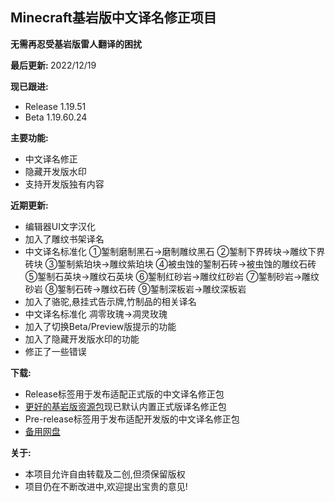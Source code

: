 ## Minecraft基岩版中文译名修正项目

<b>无需再忍受基岩版雷人翻译的困扰</b>

<b>最后更新: </b>2022/12/19<br>

<b>现已跟进:</b>
- Release 1.19.51
- Beta 1.19.60.24

<b>主要功能:</b>

- 中文译名修正
- 隐藏开发版水印
- 支持开发版独有内容

<b>近期更新:</b>

- 编辑器UI文字汉化
- 加入了雕纹书架译名
- 中文译名标准化 ①錾制磨制黑石->磨制雕纹黑石 ②錾制下界砖块->雕纹下界砖块 ③錾制紫珀块->雕纹紫珀块 ④被虫蚀的錾制石砖->被虫蚀的雕纹石砖 ⑤錾制石英块->雕纹石英块 ⑥錾制红砂岩->雕纹红砂岩 ⑦錾制砂岩->雕纹砂岩 ⑧錾制石砖->雕纹石砖 ⑨錾制深板岩->雕纹深板岩
- 加入了骆驼,悬挂式告示牌,竹制品的相关译名
- 中文译名标准化 凋零玫瑰->凋灵玫瑰
- 加入了切换Beta/Preview版提示的功能
- 加入了隐藏开发版水印的功能
- 修正了一些错误

<b>下载:</b>
- Release标签用于发布适配正式版的中文译名修正包
- [更好的基岩版资源包](https://github.com/Spectrollay/mcpack_bb)现已默认内置正式版译名修正包
- Pre-release标签用于发布适配开发版的中文译名修正包
- [备用网盘](https://pan.huang1111.cn/s/5eOAul?path=/)

<b>关于:</b>
- 本项目允许自由转载及二创,但须保留版权
- 项目仍在不断改进中,欢迎提出宝贵的意见!
